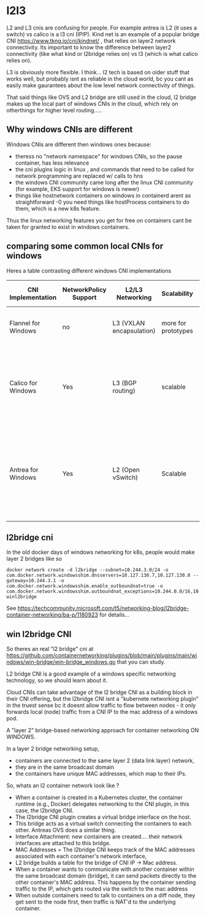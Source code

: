 # l2l3

L2 and L3 cnis are confusing for people.  For example antrea is L2 (it uses a switch) vs calico is a l3 cni (IPIP).
Kind net is an example of a popular bridge  CNI https://www.tkng.io/cni/kindnet/ , that relies on layer2 network connectivity.
Its important to know the difference between layer2 connectivity (like what kind or l2bridge relies on) vs l3 (which is what calico relies on).

L3 is obviously more flexible.  I think... l2 tech is based on older stuff that works well, but probably isnt as reliable in the cloud world, bc
you cant as easily make gaurantees about the low level network connectivity of things.

That said things like OVS and L2 bridge are still used in the cloud, l2 bridge makes up the local part of windows CNIs in the cloud, which rely on otherthings
for higher level routing..... 

## Why windows CNIs are different

Windows CNIs are different then windows ones because:
- theress no "network namespace" for windows CNIs, so the pause container, has less relevance
- the cni plugins logic in linux , and commands that need to be called for network programming are replaced w/ calls to hns
- the windows CNI community came long after the linux CNI community (for example, EKS support for windows is newer)
- things like hostnetwork containers on windows in containerd arent as straightforward -0 you need things like hostProcess containers to do them, which is a new k8s feature.

Thus the linux networking features you get for free on containers cant be taken for granted to exist in windows containers.

## comparing some common local CNIs for windows


Heres a table contrasting different windows CNI implementations

| CNI Implementation    | NetworkPolicy Support | L2/L3 Networking       | Scalability                               | Pod-to-Pod Encryption | Network Security | IPAM (IP Address Management)      | Additional Features                                       |
|-----------------------|----------------------|-------------------------|-------------------------------------------|----------------------|------------------|----------------------------------|-----------------------------------------------------------|
| Flannel for Windows   | no                  | L3 (VXLAN encapsulation)| more for prototypes         | No                   | Yes              | Various backends (e.g., etcd)     |   on-premises and cloud-based clusters,  multiple cloud providers .|
| Calico for Windows    | Yes                  | L3 (BGP routing)        | scalable          | No                   | Yes              | Automatic IPAM (IP Address Management) options | Support for IPv4 and IPv6 dual-stack networking, Network segmentation through BGP route propagation,  Networkpolicies,  |
| Antrea for Windows    | Yes                  | L2   (Open vSwitch)| Scalable  | No                   | Yes              | Yes+nsx integration              | Layer 2 and Layer 3 networking with Open vSwitch, Implements Network Policies for security and isolation, Offers Kubernetes native policy support  |
 
## l2bridge cni

In the old docker days of windows networking for k8s, people would make layer 2 bridges like so
```
docker network create -d l2bridge --subnet=10.244.3.0/24 -o com.docker.network.windowsshim.dnsservers=10.127.130.7,10.127.130.8 --gateway=10.244.3.1 -o com.docker.network.windowsshim.enable_outboundnat=true -o com.docker.network.windowsshim.outboundnat_exceptions=10.244.0.0/16,10.10.0.0/24,10.127.130.36/30 winl2bridge
```

See https://techcommunity.microsoft.com/t5/networking-blog/l2bridge-container-networking/ba-p/1180923 for details... 

##  win l2bridge CNI

So theres an real "l2 bridge" cni at https://github.com/containernetworking/plugins/blob/main/plugins/main/windows/win-bridge/win-bridge_windows.go that you can study.

L2 bridge CNI is a good example of a windows specific networking technology, so we should learn about it. 

Cloud CNIs can take advantage of the l2 bridge CNI as a building block in their CNI offering, but the l2bridge CNI isnt a "kubernete networking plugin" in the truest sense bc it
doesnt allow traffic to flow between nodes - it only forwards local (node) traffic from a CNI IP to the mac address of a windows pod. 

A "layer 2" bridge-based networking approach for container networking ON WINDOWS.

In a layer 2 bridge networking setup,
- containers are connected to the same layer 2 (data link layer) network,
- they are in the same broadcast domain
- the containers have unique MAC addresses, which map to their IPs.

So, whats an l2 container network look like ? 

- When a container is created in a Kubernetes cluster, the container runtime (e.g., Docker) delegates networking to the CNI plugin, in this case, the l2bridge CNI.
- The l2bridge CNI plugin creates a virtual bridge interface on the host.
- This bridge acts as a virtual switch connecting the containers to each other. Antreas OVS does a similar thing.
- Interface Attachment: new containers are created....  their network interfaces are attached to this bridge.
- MAC Addresses = The l2bridge CNI keeps track of the MAC addresses associated with each container's network interface,
- L2 bridge builds a table for the bridge of CNI IP -> Mac address. 
- When a container wants to communicate with another container within the same broadcast domain (bridge), it can send packets directly to the other container's MAC address.  This happens by the container
sending traffic to the IP, which gets routed via the switch to the mac address
- When outside containers need to talk to containers on a diff node, they get sent to the node first, then traffic is NAT'd to the underlying container.

